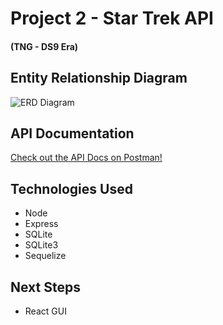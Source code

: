 # Project 2 - Star Trek API
#### (TNG - DS9 Era)

## Entity Relationship Diagram
![ERD Diagram](https://i.ibb.co/TK8ZW81/Star-Trek-API.png)

## API Documentation
[Check out the API Docs on Postman!](https://documenter.getpostman.com/view/9534886/SWE27KyV)

## Technologies Used
- Node
- Express
- SQLite
- SQLite3
- Sequelize

## Next Steps
- React GUI
